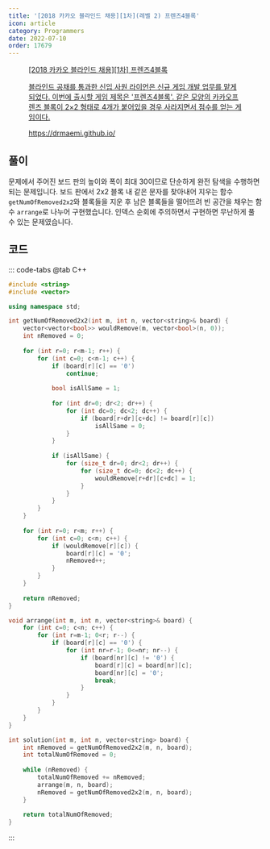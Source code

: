 ```yaml
---
title: '[2018 카카오 블라인드 채용][1차](레벨 2) 프렌즈4블록'
icon: article
category: Programmers
date: 2022-07-10
order: 17679
---
```


<figure class="opengraph"><a href="https://school.programmers.co.kr/learn/courses/30/lessons/17679" data-source-url="https://school.programmers.co.kr/learn/courses/30/lessons/17679">
<div class="og-image" style="background-image: url('https://drive.google.com/uc?export=view&id=1J7HqHQeh0rWbRtmHtU9-1E36gTRhJX8N');"></div>
<div class="og-text">
<p class="og-title">[2018 카카오 블라인드 채용][1차] 프렌즈4블록</p>
<p class="og-desc">블라인드 공채를 통과한 신입 사원 라이언은 신규 게임 개발 업무를 맡게 되었다. 이번에 출시할 게임 제목은 '프렌즈4블록'. 같은 모양의 카카오프렌즈 블록이 2×2 형태로 4개가 붙어있을 경우 사라지면서 점수를 얻는 게임이다.</p>
<p class="og-host">https://drmaemi.github.io/</p></div></a></figure>

## 풀이
문제에서 주어진 보드 판의 높이와 폭이 최대 30이므로 단순하게 완전 탐색을 수행하면 되는 문제입니다. 보드 판에서 2x2 블록 내 같은 문자를 찾아내어 지우는 함수 `getNumOfRemoved2x2`와 블록들을 지운 후 남은 블록들을 떨어뜨려 빈 공간을 채우는 함수 `arrange`로 나누어 구현했습니다. 인덱스 순회에 주의하면서 구현하면 무난하게 풀 수 있는 문제였습니다.

## 코드
::: code-tabs
@tab C++
```cpp
#include <string>
#include <vector>

using namespace std;

int getNumOfRemoved2x2(int m, int n, vector<string>& board) {
    vector<vector<bool>> wouldRemove(m, vector<bool>(n, 0));
    int nRemoved = 0;
    
    for (int r=0; r<m-1; r++) {
        for (int c=0; c<n-1; c++) {
            if (board[r][c] == '0')
                continue;
            
            bool isAllSame = 1;
            
            for (int dr=0; dr<2; dr++) {
                for (int dc=0; dc<2; dc++) {
                    if (board[r+dr][c+dc] != board[r][c])
                        isAllSame = 0;
                }
            }
            
            if (isAllSame) {
                for (size_t dr=0; dr<2; dr++) {
                    for (size_t dc=0; dc<2; dc++) {
                        wouldRemove[r+dr][c+dc] = 1;
                    }
                }
            }
        }
    }
    
    for (int r=0; r<m; r++) {
        for (int c=0; c<n; c++) {
            if (wouldRemove[r][c]) {
                board[r][c] = '0';
                nRemoved++;
            }
        }
    }
    
    return nRemoved;
}

void arrange(int m, int n, vector<string>& board) {
    for (int c=0; c<n; c++) {
        for (int r=m-1; 0<r; r--) {
            if (board[r][c] == '0') {
                for (int nr=r-1; 0<=nr; nr--) {
                    if (board[nr][c] != '0') {
                        board[r][c] = board[nr][c];
                        board[nr][c] = '0';
                        break;
                    }
                }
            }
        }
    }
}

int solution(int m, int n, vector<string> board) {
    int nRemoved = getNumOfRemoved2x2(m, n, board);
    int totalNumOfRemoved = 0;
    
    while (nRemoved) {
        totalNumOfRemoved += nRemoved;
        arrange(m, n, board);
        nRemoved = getNumOfRemoved2x2(m, n, board);
    }
    
    return totalNumOfRemoved;
}
```
:::
